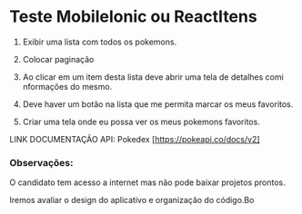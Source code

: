 # Teste MobileIonic ou ReactItens

1. Exibir uma lista com todos os pokemons.

2. Colocar paginação

3. Ao clicar em um item desta lista deve abrir uma tela de detalhes comi nformações do mesmo.

4. Deve haver um botão na lista que me permita marcar os meus favoritos.

5. Criar uma tela onde eu possa ver os meus pokemons favoritos.

LINK DOCUMENTAÇÃO API: Pokedex [​https://pokeapi.co/docs/v2]

### Observações:

O candidato tem acesso a internet mas não pode baixar projetos prontos.

Iremos avaliar o design do aplicativo e organização do código.Bo
